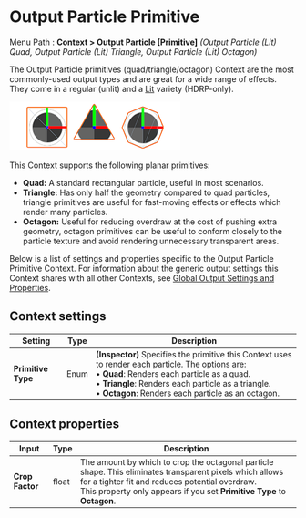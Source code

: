 # Output Particle Primitive

Menu Path : **Context > Output Particle [Primitive]**
*(Output Particle (Lit) Quad, Output Particle (Lit) Triangle, Output Particle (Lit) Octagon)*

The Output Particle primitives (quad/triangle/octagon) Context are the most commonly-used output types and are great for a wide range of effects. They come in a regular (unlit) and a [Lit](Context-OutputLitSettings.md) variety (HDRP-only).

![From left to right: a 2D coordinate system with color-coded axes: green for the positive Y-axis, red for the positive X-axis, and a blue origin at their intersection represented in different shapes: a square, a triangle, and an octagon.](Images/Context-OutputPrimitiveExamples.png)

This Context supports the following planar primitives:

* **Quad:** A standard rectangular particle, useful in most scenarios.
* **Triangle:** Has only half the geometry compared to quad particles, triangle primitives are useful for fast-moving effects or effects which render many particles.
* **Octagon:** Useful for reducing overdraw at the cost of pushing extra geometry, octagon primitives can be useful to conform closely to the particle texture and avoid rendering unnecessary transparent areas.

Below is a list of settings and properties specific to the Output Particle Primitive Context. For information about the generic output settings this Context shares with all other Contexts, see [Global Output Settings and Properties](Context-OutputSharedSettings.md).



## Context settings

|**Setting**|**Type**|**Description**|
|---|---|---|
|**Primitive Type**|Enum|**(Inspector)** Specifies the primitive this Context uses to render each particle. The options are:<br/>&#8226; **Quad**: Renders each particle as a quad.<br/>&#8226; **Triangle**: Renders each particle as a triangle.<br/>&#8226; **Octagon**: Renders each particle as an octagon.|

## Context properties

|**Input**|**Type**|**Description**|
|---|---|---|
|**Crop Factor**|float|The amount by which to crop the octagonal particle shape. This eliminates transparent pixels which allows for a tighter fit and reduces potential overdraw.<br/>This property only appears if you set **Primitive Type** to **Octagon**.|
